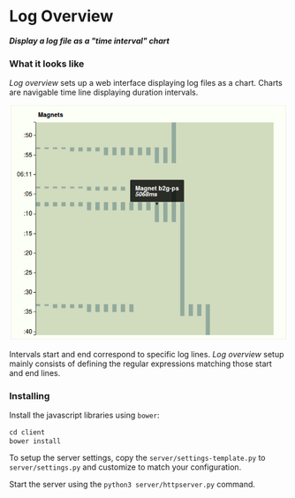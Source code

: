 # Log Overview

**_Display a log file as a "time interval" chart_**


### What it looks like

_Log overview_ sets up a web interface displaying log files as a chart.
Charts are navigable time line displaying duration intervals.

![Screenshot](https://raw.githubusercontent.com/LeGaumaisMasque/log-overview/master/doc/images/screenshot-1.png)

Intervals start and end correspond to specific log lines. _Log overview_ setup mainly consists of defining the
regular expressions matching those start and end lines.


### Installing

Install the javascript libraries using `bower`:
```
cd client
bower install
```

To setup the server settings, copy the `server/settings-template.py` to `server/settings.py` and customize to
match your configuration.

Start the server using the `python3 server/httpserver.py` command.
